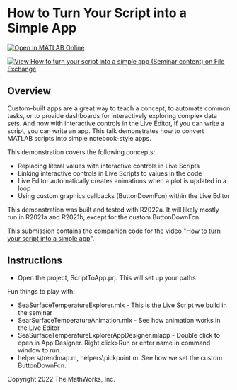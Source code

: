 # How to Turn Your Script into a Simple App
[![Open in MATLAB Online](https://www.mathworks.com/images/responsive/global/open-in-matlab-online.svg)](https://matlab.mathworks.com/open/github/v1?repo=mathworks/how-to-turn-your-script-into-a-simple-app&project=ScriptToApp.prj&file=SeaSurfaceTemperatureExplorer.mlx&line=1)

[![View How to turn your script into a simple app (Seminar content) on File Exchange](https://www.mathworks.com/matlabcentral/images/matlab-file-exchange.svg)](https://www.mathworks.com/matlabcentral/fileexchange/111190-how-to-turn-your-script-into-a-simple-app-seminar-content)

## Overview
Custom-built apps are a great way to teach a concept, to automate common tasks, or to provide dashboards for interactively exploring complex data sets. And now with interactive controls in the Live Editor, if you can write a script, you can write an app. This talk demonstrates how to convert MATLAB scripts into simple notebook-style apps.

This demonstration covers the following concepts:
* Replacing literal values with interactive controls in Live Scripts
* Linking interactive controls in Live Scripts to values in the code 
* Live Editor automatically creates animations when a plot is updated in a loop
* Using custom graphics callbacks (ButtonDownFcn) within the Live Editor

This demonstration was built and tested with R2022a. It will likely mostly run in R2021a and R2021b, except for the custom ButtonDownFcn.

This submission contains the companion code for the video "[How to turn your script into a simple app](https://www.mathworks.com/videos/how-to-turn-your-script-into-a-simple-app-1653572686561.html)". 



## Instructions
* Open the project, ScriptToApp.prj. This will set up your paths

Fun things to play with:
* SeaSurfaceTemperatureExplorer.mlx - This is the Live Script we build in the seminar
* SearSurfaceTemperatureAnimation.mlx - See how animation works in the Live Editor
* SeaSurfaceTemperatureExplorerAppDesigner.mlapp - Double click to open in App Designer. Right click>Run or enter name in command window to run.
* helpers\trendmap.m, helpers\pickpoint.m: See how we set the custom ButtonDownFcn.

Copyright 2022 The MathWorks, Inc.
